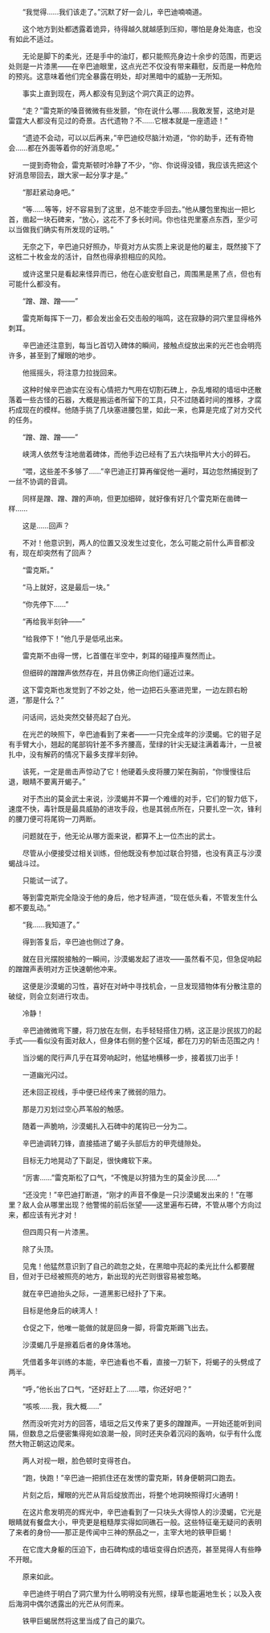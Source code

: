 　　“我觉得……我们该走了。”沉默了好一会儿，辛巴迪喃喃道。

　　这个地方到处都透露着诡异，待得越久就越感到压抑，哪怕是身处海底，也没有如此不适过。

　　无论是脚下的柔光，还是手中的油灯，都只能照亮身边十余步的范围，而更远处则是一片漆黑——在辛巴迪眼里，这点光芒不仅没有带来藉慰，反而是一种危险的预兆。这意味着他们完全暴露在明处，却对黑暗中的威胁一无所知。

　　事实上直到现在，两人都没有见到这个洞穴真正的边界。

　　“走？”雷克斯的嗓音微微有些发颤，“你在说什么哪……我敢发誓，这绝对是雷霆大人都没有见过的奇景。古代遗物？不……它根本就是一座遗迹！”

　　“遗迹不会动，可以以后再来，”辛巴迪绞尽脑汁劝道，“你的助手，还有奇物会……都在外面等着你的好消息呢。”

　　一提到奇物会，雷克斯顿时冷静了不少，“你、你说得没错，我应该先把这个好消息带回去，跟大家一起分享才是。”

　　“那赶紧动身吧。”

　　“等……等等，好不容易到了这里，总不能空手回去。”他从腰包里掏出一把匕首，凿起一块石碑来，“放心，这花不了多长时间。你也往兜里塞点东西，至少可以当做我们确实有所发现的证明。”

　　无奈之下，辛巴迪只好照办，毕竟对方从实质上来说是他的雇主，既然接下了这桩二十枚金龙的活计，自然也得承担相应的风险。

　　或许这里只是看起来怪异而已，他在心底安慰自己，周围黑是黑了点，但也有可能什么都没有。

　　“蹭、蹭、蹭——”

　　雷克斯每挥下一刀，都会发出金石交击般的嗡鸣，这在寂静的洞穴里显得格外刺耳。

　　辛巴迪还注意到，每当匕首切入碑体的瞬间，接触点绽放出来的光芒也会明亮许多，甚至到了耀眼的地步。

　　他摇摇头，将注意力拉拢回来。

　　这种时候辛巴迪实在没有心情把力气用在切割石碑上，杂乱堆砌的墙垣中还散落着一些古怪的石器，大概是搬运者所留下的工具，只不过随着时间的推移，才腐朽成现在的模样。他随手挑了几块塞进腰包里，如此一来，也算是完成了对方交代的任务。

　　“蹭、蹭、蹭——”

　　峡湾人依然专注地凿着碑体，而他手边已经有了五六块指甲片大小的碎石。

　　“喂，这些差不多够了……”辛巴迪正打算再催促他一遍时，耳边忽然捕捉到了一丝不协调的音调。

　　同样是蹭、蹭、蹭的声响，但更加细碎，就好像有好几个雷克斯在凿碑一样……

　　这是……回声？

　　不对！他意识到，两人的位置又没发生过变化，怎么可能之前什么声音都没有，现在却突然有了回声？

　　“雷克斯。”

　　“马上就好，这是最后一块。”

　　“你先停下……”

　　“再给我半刻钟——”

　　“给我停下！”他几乎是低吼出来。

　　雷克斯不由得一愣，匕首僵在半空中，刺耳的碰撞声戛然而止。

　　但细碎的蹭蹭声依然存在，并且仿佛正向他们逼近过来。

　　这下雷克斯也发觉到了不妙之处，他一边把石头塞进兜里，一边左顾右盼道，“那是什么？”

　　问话间，远处突然交替亮起了白光。

　　在光芒的映照下，辛巴迪看到了来者——一只完全成年的沙漠蝎。它的钳子足有手臂大小，翘起的尾部钩针差不多齐腰高，莹绿的针尖无疑注满着毒汁，一旦被扎中，没有解药的情况下最多支撑半刻钟。

　　该死，一定是凿击声惊动了它！他硬着头皮将腰刀架在胸前，“你慢慢往后退，眼睛不要离开蝎子。”

　　对于杰出的莫金武士来说，沙漠蝎并不算一个难缠的对手，它们的智力低下，速度不快，毒针既是最具威胁的进攻手段，也是其弱点所在，只要扎空一次，锋利的腰刀便可将尾钩一刀两断。

　　问题就在于，他无论从哪方面来说，都算不上一位杰出的武士。

　　尽管从小便接受过相关训练，但他既没有参加过联合狩猎，也没有真正与沙漠蝎战斗过。

　　只能试一试了。

　　等到雷克斯完全隐没于他的身后，他才轻声道，“现在低头看，不管发生什么都不要乱动。”

　　“我……我知道了。”

　　得到答复后，辛巴迪也侧过了身。

　　就在目光摆脱接触的一瞬间，沙漠蝎发起了进攻——虽然看不见，但急促响起的蹭蹭声表明对方正快速朝他冲来。

　　这便是沙漠蝎的习性，喜好在对峙中寻找机会，一旦发现猎物体有分散注意的破绽，则会立刻进行攻击。

　　冷静！

　　辛巴迪微微弯下腰，将刀放在左侧，右手轻轻搭住刀柄，这正是沙民拔刀的起手式——看似没有面对敌人，但身体右侧的整个区域，都在刀刃的斩击范围之内！

　　当沙蝎的爬行声几乎在耳旁响起时，他猛地横移一步，接着拔刀出手！

　　一道幽光闪过。

　　还未回正视线，手中便已经传来了微弱的阻力。

　　那是刀刃划过空心芦苇般的触感。

　　随着一声脆响，沙漠蝎扎入石碑中的尾钩已一分为二。

　　辛巴迪调转刀锋，直接插进了蝎子头部后方的甲壳缝隙处。

　　目标无力地晃动了下副足，很快瘫软下来。

　　“厉害……”雷克斯松了口气，“不愧是以狩猎为生的莫金沙民……”

　　“还没完！”辛巴迪打断道，“刚才的声音不像是一只沙漠蝎发出来的！”在哪里？敌人会从哪里出现？他警惕的前后张望——这里遍布石碑，不管从哪个方向过来，都应该有光才对！

　　但四周只有一片漆黑。

　　除了头顶。

　　见鬼！他猛然意识到了自己的疏忽之处，在黑暗中亮起的柔光比什么都要醒目，但对于已经被照亮的地方，新出现的光芒则很容易被忽略。

　　就在辛巴迪抬头之际，一道黑影已经扑了下来。

　　目标是他身后的峡湾人！

　　仓促之下，他唯一能做的就是回身一脚，将雷克斯踢飞出去。

　　沙漠蝎几乎是擦着后者的身体落地。

　　凭借着多年训练的本能，辛巴迪看也不看，直接一刀斩下，将蝎子的头劈成了两半。

　　“呼，”他长出了口气，“还好赶上了……喂，你还好吧？”

　　“咳咳……我，我大概……”

　　然而没听完对方的回答，墙垣之后又传来了更多的蹭蹭声。一开始还能听到间隔，但数息之后便密集得宛如浪潮一般，同时还夹杂着沉闷的轰响，似乎有什么庞然大物正朝这边爬来。

　　两人对视一眼，脸色顿时变得苍白。

　　“跑，快跑！”辛巴迪一把抓住还在发愣的雷克斯，转身便朝洞口跑去。

　　片刻之后，耀眼的光芒从背后绽放而出，将整个地洞映照得灯火通明！

　　在这片愈发明亮的辉光中，辛巴迪看到了一只块头大得惊人的沙漠蝎，它光是眼睛就有餐盘大小，甲壳更是粗糙厚实得如同礁石一般。这些特征毫无疑问的表明了来者的身份——那正是传闻中三神的祭品之一，主宰大地的铁甲巨蝎！

　　在它庞大身躯的压迫下，由石碑构成的墙垣变得白炽透亮，甚至晃得人有些睁不开眼。

　　原来如此。

　　辛巴迪终于明白了洞穴里为什么明明没有光照，绿草也能遍地生长；以及入夜后海洞中偶尔透露出的光芒从何而来。

　　铁甲巨蝎居然将这里当成了自己的巢穴。
